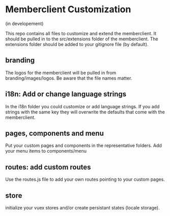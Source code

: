 # Memberclient Customization
(in developement)

This repo contains all files to customize and extend the memberclient. It should be pulled in to the src/extensions folder of the memberclient. The extensions folder should be added to your gitignore file (by default).

## branding
The logos for the memberclient will be pulled in from branding/images/logos. Be aware that the file names matter.

## i18n: Add or change language strings
In the i18n folder you could customize or add language strings. If you add strings with the same key they will overwrite the defaults that come with the memberclient.

## pages, components and menu
Put your custom pages and components in the representative folders. Add your menu items to components/menu

## routes: add custom routes
Use the routes.js file to add your own routes pointing to your custom pages.

## store
initialize your vuex stores and/or create persistant states (locale storage).





